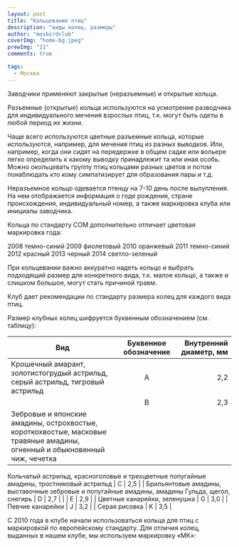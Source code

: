 ```yaml
---
layout: post
title: "Кольцевание птиц"
description: "виды колец, размеры"
author: "mosbirdclub"
coverImg: "home-bg.jpeg"
prewImg: "21"
comments: true

tags:
  - Москва
---
```


Заводчики применяют закрытые (неразъемные) и открытые кольца.

Разъемные (открытые) кольца используются на усмотрение разводчика для индивидуального мечения взрослых птиц, т.к. могут быть одеты в любой период их жизни.

Чаще всего используются цветные разъемные кольца, которые используются, например, для мечения птиц из разных выводков. Или, например, когда они сидят на передержке в общем садке или вольере легко определить к какому выводку принадлежит та или иная особь. Можно окольцевать группу птиц кольцами разных цветов и потом понаблюдать кто кому симпатизирует для образования пары и т.д.

Неразъемное кольцо одевается птенцу на 7-10 день после вылупления. На нем отображается информация о годе рождения, стране происхождения, индивидуальный номер, а также маркировка клуба или инициалы заводчика.

Кольца по стандарту COM дополнительно отличает цветовая маркировка года:

2008 темно-синий 
2009 фиолетовый 
2010 оранжевый 
2011 темно-синий 
2012 красный 
2013 черный 
2014 светло-зеленый

При кольцевании важно аккуратно надеть кольцо и выбрать подходящий размер для конкретного вида, т.к. малое кольцо, а также и слишком большое, могут стать причиной травм.

Клуб дает рекомендации по стандарту размера колец для каждого вида птиц.

Размер клубных колец шифруется буквенным обозначением (см. таблицу):


| Вид           | Буквенное обозначение     | Внутренний диаметр, мм |
| ------------- |:------------------:| -----:|
| Крошечный амарант, золотистогрудый астрильд, серый астрильд, тигровый астрильд    | A    | 2,2 |
|     | B |  2,3 |
| Зебровые и японские амадины, острохвостые, короткохвостые, масковые травяные амадины, огненный и обыкновенный чиж, чечетка

Кольчатый астрильд, красноголовые и трехцветные попугайные амадины, тростниковый астрильд
 | C       |    2,5 |
| Брильянтовые амадины, выставочные зебровые и попугайные амадины, амадины Гульда, щегол, снегирь    | D    | 2,7 |
|          | E    | 2,9 |
| Цветные канарейки, зеленушка    | G   | 3,0 |
| Певчие канарейки    | J   | 3,2 |
| Серая рисовка   | K   | 3,5 |


С 2010 года в клубе начали использоваться кольца для птиц с маркировкой по европейскому стандарту. Для отличия колец, выданных в нашем клубе, мы используем маркировку «МК»:
